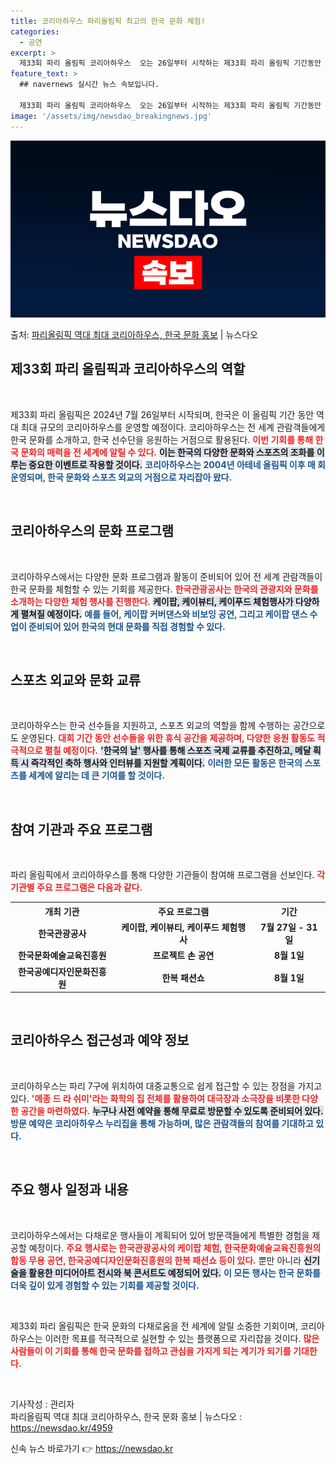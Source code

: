 ```yaml
---
title: 코리아하우스 파리올림픽 최고의 한국 문화 체험!
categories:
  - 공연
excerpt: >
  제33회 파리 올림픽 코리아하우스  오는 26일부터 시작하는 제33회 파리 올림픽 기간동안 역대 최대 규모의…
feature_text: >
  ## navernews 실시간 뉴스 속보입니다.

  제33회 파리 올림픽 코리아하우스  오는 26일부터 시작하는 제33회 파리 올림픽 기간동안 역대 최대 규모의…
image: '/assets/img/newsdao_breakingnews.jpg'
---
```


![뉴스다오 속보](/assets/img/newsdao_breakingnews.jpg)

<p>출처: <a href="https://newsdao.kr/4959" rel="dofollow">파리올림픽 역대 최대 코리아하우스, 한국 문화 홍보</a> | 뉴스다오</p>

<h2 data-ke-size="size26">제33회 파리 올림픽과 코리아하우스의 역할</h2>

<p data-ke-size="size16">&nbsp;</p>

제33회 파리 올림픽은 2024년 7월 26일부터 시작되며, 한국은 이 올림픽 기간 동안 역대 최대 규모의 코리아하우스를 운영할 예정이다. 코리아하우스는 전 세계 관람객들에게 한국 문화를 소개하고, 한국 선수단을 응원하는 거점으로 활용된다. <b><span style="color: #ee2323;">이번 기회를 통해 한국 문화의 매력을 전 세계에 알릴 수 있다.</span></b> <b><span style="background-color: #21538527;">이는 한국의 다양한 문화와 스포츠의 조화를 이루는 중요한 이벤트로 작용할 것이다.</span></b> <b><span style="color: #1a5490;">코리아하우스는 2004년 아테네 올림픽 이후 매 회 운영되며, 한국 문화와 스포츠 외교의 거점으로 자리잡아 왔다.</span></b>

<p data-ke-size="size16">&nbsp;</p>

<h2 data-ke-size="size26">코리아하우스의 문화 프로그램</h2>

<p data-ke-size="size16">&nbsp;</p>

코리아하우스에서는 다양한 문화 프로그램과 활동이 준비되어 있어 전 세계 관람객들이 한국 문화를 체험할 수 있는 기회를 제공한다. <b><span style="color: #ee2323;">한국관광공사는 한국의 관광지와 문화를 소개하는 다양한 체험 행사를 진행한다.</span></b> <b><span style="background-color: #21538527;">케이팝, 케이뷰티, 케이푸드 체험행사가 다양하게 펼쳐질 예정이다.</span></b> <b><span style="color: #1a5490;">예를 들어, 케이팝 커버댄스와 비보잉 공연, 그리고 케이팝 댄스 수업이 준비되어 있어 한국의 현대 문화를 직접 경험할 수 있다.</span></b> 

<p data-ke-size="size16">&nbsp;</p>

<h2 data-ke-size="size26">스포츠 외교와 문화 교류</h2>

<p data-ke-size="size16">&nbsp;</p>

코리아하우스는 한국 선수들을 지원하고, 스포츠 외교의 역할을 함께 수행하는 공간으로도 운영된다. <b><span style="color: #ee2323;">대회 기간 동안 선수들을 위한 휴식 공간을 제공하며, 다양한 응원 활동도 적극적으로 펼칠 예정이다.</span></b> <b><span style="background-color: #21538527;">'한국의 날' 행사를 통해 스포츠 국제 교류를 추진하고, 메달 획득 시 즉각적인 축하 행사와 인터뷰를 지원할 계획이다.</span></b> <b><span style="color: #1a5490;">이러한 모든 활동은 한국의 스포츠를 세계에 알리는 데 큰 기여를 할 것이다.</span></b>

<p data-ke-size="size16">&nbsp;</p>

<h2 data-ke-size="size26">참여 기관과 주요 프로그램</h2>

<p data-ke-size="size16">&nbsp;</p>

파리 올림픽에서 코리아하우스를 통해 다양한 기관들이 참여해 프로그램을 선보인다. <b><span style="color: #ee2323;">각 기관별 주요 프로그램은 다음과 같다.</span></b>

<table>
  <tr>
    <th style="text-align: center;">개최 기관</th>
    <th style="text-align: center;">주요 프로그램</th>
    <th style="text-align: center;">기간</th>
  </tr>
  <tr>
    <td style="text-align: center; height: 17px;"><b>한국관광공사</b></td>
    <td style="text-align: center; height: 17px;"><b>케이팝, 케이뷰티, 케이푸드 체험행사</b></td>
    <td style="text-align: center; height: 17px;"><b>7월 27일 - 31일</b></td>
  </tr>
  <tr>
    <td style="text-align: center; height: 17px;"><b>한국문화예술교육진흥원</b></td>
    <td style="text-align: center; height: 17px;"><b>프로젝트 손 공연</b></td>
    <td style="text-align: center; height: 17px;"><b>8월 1일</b></td>
  </tr>
  <tr>
    <td style="text-align: center; height: 17px;"><b>한국공예디자인문화진흥원</b></td>
    <td style="text-align: center; height: 17px;"><b>한복 패션쇼</b></td>
    <td style="text-align: center; height: 17px;"><b>8월 1일</b></td>
  </tr>
</table>

<p data-ke-size="size16">&nbsp;</p>

<h2 data-ke-size="size26">코리아하우스 접근성과 예약 정보</h2>

<p data-ke-size="size16">&nbsp;</p>

코리아하우스는 파리 7구에 위치하여 대중교통으로 쉽게 접근할 수 있는 장점을 가지고 있다. <b><span style="color: #ee2323;">'메종 드 라 쉬미'라는 화학의 집 전체를 활용하여 대극장과 소극장을 비롯한 다양한 공간을 마련하였다.</span></b> <b><span style="background-color: #21538527;">누구나 사전 예약을 통해 무료로 방문할 수 있도록 준비되어 있다.</span></b> <b><span style="color: #1a5490;">방문 예약은 코리아하우스 누리집을 통해 가능하며, 많은 관람객들의 참여를 기대하고 있다.</span></b>

<p data-ke-size="size16">&nbsp;</p>

<h2 data-ke-size="size26">주요 행사 일정과 내용</h2>

<p data-ke-size="size16">&nbsp;</p>

코리아하우스에서는 다채로운 행사들이 계획되어 있어 방문객들에게 특별한 경험을 제공할 예정이다. <b><span style="color: #ee2323;">주요 행사로는 한국관광공사의 케이팝 체험, 한국문화예술교육진흥원의 합동 무용 공연, 한국공예디자인문화진흥원의 한복 패션쇼 등이 있다.</span></b> 뿐만 아니라 <b><span style="background-color: #21538527;">신기술을 활용한 미디어아트 전시와 북 콘서트도 예정되어 있다.</span></b> <b><span style="color: #1a5490;">이 모든 행사는 한국 문화를 더욱 깊이 있게 경험할 수 있는 기회를 제공할 것이다.</span></b>

<p data-ke-size="size16">&nbsp;</p>

제33회 파리 올림픽은 한국 문화의 다채로움을 전 세계에 알릴 소중한 기회이며, 코리아하우스는 이러한 목표를 적극적으로 실현할 수 있는 플랫폼으로 자리잡을 것이다. <b><span style="color: #ee2323;">많은 사람들이 이 기회를 통해 한국 문화를 접하고 관심을 가지게 되는 계기가 되기를 기대한다.</span></b> 

<p data-ke-size="size16">&nbsp;</p>

기사작성 : 관리자  
파리올림픽 역대 최대 코리아하우스, 한국 문화 홍보 | 뉴스다오 : https://newsdao.kr/4959 

신속 뉴스 바로가기 👉 <a href="https://newsdao.kr" rel="dofollow">https://newsdao.kr</a>


